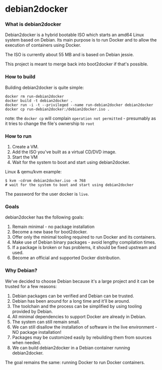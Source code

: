 # debian2docker

### What is debian2docker

Debian2docker is a hybrid bootable ISO which starts an amd64 Linux system based on Debian. Its main purpose is to run Docker and to allow the execution of containers using Docker. 

The ISO is currently about 55 MB and is based on Debian jessie.

This project is meant to merge back into boot2docker if that's possible.

### How to build

Building debian2docker is quite simple:

```
docker rm run-debian2docker
docker build -t debian2docker .
docker run -i -t --privileged --name run-debian2docker debian2docker
docker cp run-debian2docker:/debian2docker.iso .
```
note: the ``docker cp`` will complain ``operation not permitted`` - presumably as it tries to change the file's ownership to ``root``

### How to run

1. Create a VM.
2. Add the ISO you've built as a virtual CD/DVD image.
3. Start the VM
4. Wait for the system to boot and start using debian2docker.

Linux & qemu/kvm example:
```
$ kvm -cdrom debian2docker.iso -m 768
# wait for the system to boot and start using debian2docker
```

The password for the user docker is `live`.

### Goals

debian2docker has the following goals:

1. Remain minimal - no package installation
2. Become a new base for boot2docker.
3. Offer only the minimal tooling required to run Docker and its containers.
4. Make use of Debian binary packages - avoid lengthy compilation times.
5. If a package is broken or has problems, it should be fixed upstream and used.
6. Become an official and supported Docker distribution.

### Why Debian?

We've decided to choose Debian because it's a large project and it can be trusted for a few reasons:

1. Debian packages can be verified and Debian can be trusted.
2. Debian has been around for a long time and it'll be around.
3. The toolchain and the process can be simplified by using tooling provided by Debian.
4. All minimal dependencies to support Docker are already in Debian.
5. The system can still remain small.
6. We can still disallow the installation of software in the live environment - NO package installation!
7. Packages may be customized easily by rebuilding them from sources when needed.
8. We can build debian2docker in a Debian container running debian2docker.

The goal remains the same: running Docker to run Docker containers.
